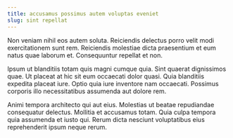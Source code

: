 ```yaml
---
title: accusamus possimus autem voluptas eveniet
slug: sint repellat
---
```


Non veniam nihil eos autem soluta. Reiciendis delectus porro velit modi exercitationem sunt rem. Reiciendis molestiae dicta praesentium et eum natus quae laborum et. Consequuntur repellat et non.

Ipsum ut blanditiis totam quis magni cumque quia. Sint quaerat dignissimos quae. Ut placeat at hic sit eum occaecati dolor quasi. Quia blanditiis expedita placeat iure. Optio quia iure inventore nam occaecati. Possimus corporis illo necessitatibus assumenda aut dolore rem.

Animi tempora architecto qui aut eius. Molestias ut beatae repudiandae consequatur delectus. Mollitia et accusamus totam. Quia culpa tempora quia assumenda et iusto qui. Rerum dicta nesciunt voluptatibus eius reprehenderit ipsum neque rerum.
